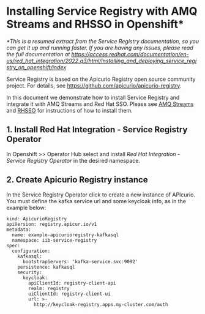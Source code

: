 # Installing Service Registry with AMQ Streams and RHSSO in Openshift*

*\*This is a resumed extract from the Service Registry documentation, so you can get it up and running faster. If you are having any issues, please read the full documentation at https://access.redhat.com/documentation/en-us/red_hat_integration/2022.q3/html/installing_and_deploying_service_registry_on_openshift/index*

Service Registry is based on the Apicurio Registry open source community project. For details, see https://github.com/apicurio/apicurio-registry.

In this document we demonstrate how to install Service Registry and integrate it with AMQ Streams and Red Hat SSO. Please see [AMQ Streams](https://github.com/redhat-banco-do-brasil/service-registry/tree/main/gitops/amq-streams) and [RHSSO](https://github.com/redhat-banco-do-brasil/service-registry/tree/main/gitops/rhsso) for instructions of how to install them.

## 1. Install Red Hat Integration - Service Registry Operator

In Openshift >> Operator Hub select and install *Red Hat Integration - Service Registry Operator* in the desired namespace.

## 2. Create Apicurio Registry instance

In the Service Registry Operator click to create a new instance of APIcurio. You must define the kafka service url and some keycloak info, as in the example below:


```
kind: ApicurioRegistry
apiVersion: registry.apicur.io/v1
metadata:
  name: example-apicurioregistry-kafkasql
  namespace: iib-service-registry
spec:
  configuration:
    kafkasql:
      bootstrapServers: 'kafka-service.svc:9092'
    persistence: kafkasql
    security:
      keycloak:
        apiClientId: registry-client-api
        realm: registry
        uiClientId: registry-client-ui
        url: >-
          http://keycloak-registry.apps.my-cluster.com/auth
```





